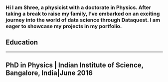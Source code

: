 ### Hi I am Shree, a physicist with a doctorate in Physics. After taking a break to raise my family, I’ve embarked on an exciting journey into the world of data science through Dataquest. I am eager to showcase my projects in my portfolio.


## Education
----------------------------------
PhD in Physics | Indian Institute of Science, Bangalore, India|June 2016
-----------------------------------

